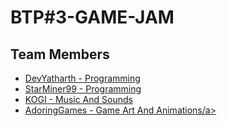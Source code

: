 # BTP#3-GAME-JAM

## Team Members
<ul>
  <li><a href="https://devyatharth.itch.io">DevYatharth - Programming</a></li>
  <li><a href="https://itch.io/profile/starminer99">StarMiner99 - Programming</a></li>
  <li><a href="https://cowabanga.itch.io">KOGI - Music And Sounds</li>
  <li><a href="https://itch.io/profile/adoring-games">AdoringGames - Game Art And Animations/a></li>
</ul>
